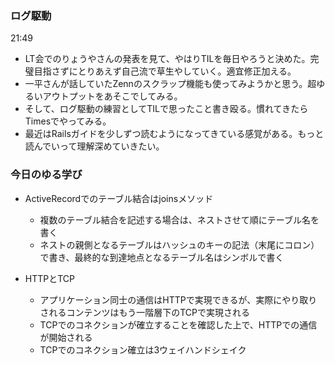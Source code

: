 ### ログ駆動

21:49  
- LT会でのりょうやさんの発表を見て、やはりTILを毎日やろうと決めた。完璧目指さずにとりあえず自己流で草生やしていく。適宜修正加える。  
- 一平さんが話していたZennのスクラップ機能も使ってみようかと思う。超ゆるいアウトプットをあそこでしてみる。  
- そして、ログ駆動の練習としてTILで思ったこと書き殴る。慣れてきたらTimesでやってみる。  
- 最近はRailsガイドを少しずつ読むようになってきている感覚がある。もっと読んでいって理解深めていきたい。

### 今日のゆる学び
- ActiveRecordでのテーブル結合はjoinsメソッド
  - 複数のテーブル結合を記述する場合は、ネストさせて順にテーブル名を書く
  - ネストの親側となるテーブルはハッシュのキーの記法（末尾にコロン）で書き、最終的な到達地点となるテーブル名はシンボルで書く

- HTTPとTCP
  - アプリケーション同士の通信はHTTPで実現できるが、実際にやり取りされるコンテンツはもう一階層下のTCPで実現される
  - TCPでのコネクションが確立することを確認した上で、HTTPでの通信が開始される
  - TCPでのコネクション確立は3ウェイハンドシェイク
